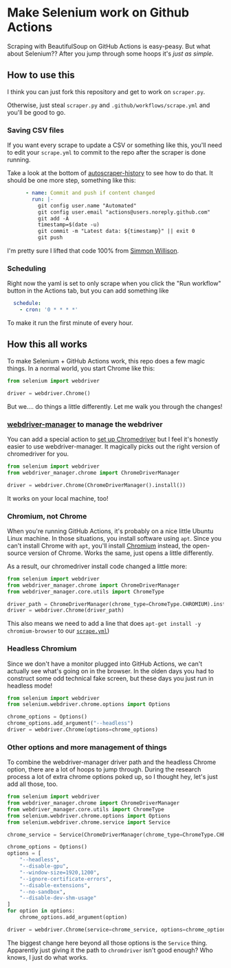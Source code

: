 # Make Selenium work on Github Actions 

Scraping with BeautifulSoup on GitHub Actions is easy-peasy. But what about Selenium?? After you jump through some hoops it's *just as simple.*

## How to use this

I think you can just fork this repository and get to work on `scraper.py`.

Otherwise, just steal `scraper.py` and `.github/workflows/scrape.yml` and you'll be good to go.

### Saving CSV files

If you want every scrape to update a CSV or something like this, you'll need to edit your `scrape.yml` to commit to the repo after the scraper is done running.

Take a look at the bottom of [autoscraper-history](https://github.com/jsoma/autoscraper-history/blob/main/.github/workflows/scrape.yml) to see how to do that. It should be one more step, something like this:

```yaml
      - name: Commit and push if content changed
        run: |-
          git config user.name "Automated"
          git config user.email "actions@users.noreply.github.com"
          git add -A
          timestamp=$(date -u)
          git commit -m "Latest data: ${timestamp}" || exit 0
          git push
```

I'm pretty sure I lifted that code 100% from [Simmon Willison](https://simonwillison.net/2020/Oct/9/git-scraping/).

### Scheduling

Right now the yaml is set to only scrape when you click the "Run workflow" button in the Actions tab, but you can add something like

```yaml
  schedule:
    - cron: '0 * * * *'
```

To make it run the first minute of every hour.

## How this all works

To make Selenium + GitHub Actions work, this repo does a few magic things. In a normal world, you start Chrome like this:

```python
from selenium import webdriver

driver = webdriver.Chrome()
```

But we.... do things a little differently. Let me walk you through the changes!

### [webdriver-manager](https://pypi.org/project/webdriver-manager/) to manage the webdriver

You can add a special action to [set up Chromedriver](https://github.com/marketplace/actions/setup-chromedriver) but I feel it's honestly easier to use webdriver-manager. It magically picks out the right version of chromedriver for you.

```python
from selenium import webdriver
from webdriver_manager.chrome import ChromeDriverManager

driver = webdriver.Chrome(ChromeDriverManager().install())
```

It works on your local machine, too!

### Chromium, not Chrome

When you're running GitHub Actions, it's probably on a nice little Ubuntu Linux machine. In those situations, you install software using `apt`. Since you can't install Chrome with `apt`, you'll install [Chromium](https://www.chromium.org/) instead, the open-source version of Chrome. Works the same, just opens a little differently.

As a result, our chromedriver install code changed a little more:

```python
from selenium import webdriver
from webdriver_manager.chrome import ChromeDriverManager
from webdriver_manager.core.utils import ChromeType

driver_path = ChromeDriverManager(chrome_type=ChromeType.CHROMIUM).install()
driver = webdriver.Chrome(driver_path)
```

This also means we need to add a line that does `apt-get install -y chromium-browser` to our [`scrape.yml`](.github/workflows/scrape.yml))

### Headless Chromium

Since we don't have a monitor plugged into GitHub Actions, we can't actually see what's going on in the browser. In the olden days you had to construct some odd technical fake screen, but these days you just run in headless mode!

```python
from selenium import webdriver 
from selenium.webdriver.chrome.options import Options

chrome_options = Options()
chrome_options.add_argument("--headless")
driver = webdriver.Chrome(options=chrome_options)
```

### Other options and more management of things

To combine the webdriver-manager driver path and the headless Chrome option, there are a lot of hoops to jump through. During the research process a lot of extra chrome options poked up, so I thought hey, let's just add all those, too.

```python
from selenium import webdriver
from webdriver_manager.chrome import ChromeDriverManager
from webdriver_manager.core.utils import ChromeType
from selenium.webdriver.chrome.options import Options
from selenium.webdriver.chrome.service import Service

chrome_service = Service(ChromeDriverManager(chrome_type=ChromeType.CHROMIUM).install())

chrome_options = Options()
options = [
    "--headless",
    "--disable-gpu",
    "--window-size=1920,1200",
    "--ignore-certificate-errors",
    "--disable-extensions",
    "--no-sandbox",
    "--disable-dev-shm-usage"
]
for option in options:
    chrome_options.add_argument(option)

driver = webdriver.Chrome(service=chrome_service, options=chrome_options)
```

The biggest change here beyond all those options is the `Service` thing. Apparently just giving it the path to `chromdriver` isn't good enough? Who knows, I just do what works.
